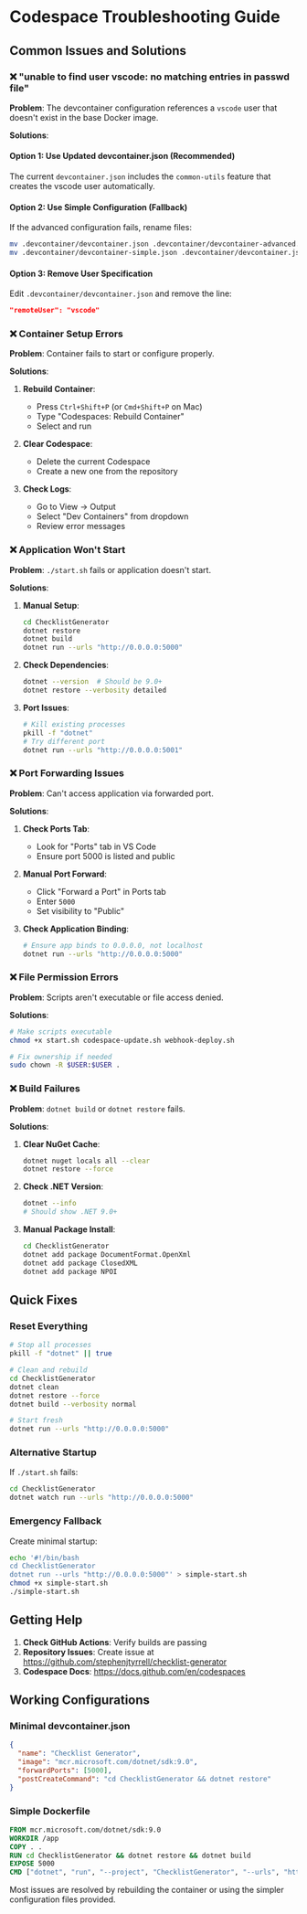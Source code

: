 # Codespace Troubleshooting Guide

## Common Issues and Solutions

### ❌ "unable to find user vscode: no matching entries in passwd file"

**Problem**: The devcontainer configuration references a `vscode` user that doesn't exist in the base Docker image.

**Solutions**:

#### Option 1: Use Updated devcontainer.json (Recommended)
The current `devcontainer.json` includes the `common-utils` feature that creates the vscode user automatically.

#### Option 2: Use Simple Configuration (Fallback)
If the advanced configuration fails, rename files:
```bash
mv .devcontainer/devcontainer.json .devcontainer/devcontainer-advanced.json
mv .devcontainer/devcontainer-simple.json .devcontainer/devcontainer.json
```

#### Option 3: Remove User Specification
Edit `.devcontainer/devcontainer.json` and remove the line:
```json
"remoteUser": "vscode"
```

### ❌ Container Setup Errors

**Problem**: Container fails to start or configure properly.

**Solutions**:

1. **Rebuild Container**:
   - Press `Ctrl+Shift+P` (or `Cmd+Shift+P` on Mac)
   - Type "Codespaces: Rebuild Container"
   - Select and run

2. **Clear Codespace**:
   - Delete the current Codespace
   - Create a new one from the repository

3. **Check Logs**:
   - Go to View → Output
   - Select "Dev Containers" from dropdown
   - Review error messages

### ❌ Application Won't Start

**Problem**: `./start.sh` fails or application doesn't start.

**Solutions**:

1. **Manual Setup**:
   ```bash
   cd ChecklistGenerator
   dotnet restore
   dotnet build
   dotnet run --urls "http://0.0.0.0:5000"
   ```

2. **Check Dependencies**:
   ```bash
   dotnet --version  # Should be 9.0+
   dotnet restore --verbosity detailed
   ```

3. **Port Issues**:
   ```bash
   # Kill existing processes
   pkill -f "dotnet"
   # Try different port
   dotnet run --urls "http://0.0.0.0:5001"
   ```

### ❌ Port Forwarding Issues

**Problem**: Can't access application via forwarded port.

**Solutions**:

1. **Check Ports Tab**:
   - Look for "Ports" tab in VS Code
   - Ensure port 5000 is listed and public

2. **Manual Port Forward**:
   - Click "Forward a Port" in Ports tab
   - Enter `5000`
   - Set visibility to "Public"

3. **Check Application Binding**:
   ```bash
   # Ensure app binds to 0.0.0.0, not localhost
   dotnet run --urls "http://0.0.0.0:5000"
   ```

### ❌ File Permission Errors

**Problem**: Scripts aren't executable or file access denied.

**Solutions**:

```bash
# Make scripts executable
chmod +x start.sh codespace-update.sh webhook-deploy.sh

# Fix ownership if needed
sudo chown -R $USER:$USER .
```

### ❌ Build Failures

**Problem**: `dotnet build` or `dotnet restore` fails.

**Solutions**:

1. **Clear NuGet Cache**:
   ```bash
   dotnet nuget locals all --clear
   dotnet restore --force
   ```

2. **Check .NET Version**:
   ```bash
   dotnet --info
   # Should show .NET 9.0+
   ```

3. **Manual Package Install**:
   ```bash
   cd ChecklistGenerator
   dotnet add package DocumentFormat.OpenXml
   dotnet add package ClosedXML
   dotnet add package NPOI
   ```

## Quick Fixes

### Reset Everything
```bash
# Stop all processes
pkill -f "dotnet" || true

# Clean and rebuild
cd ChecklistGenerator
dotnet clean
dotnet restore --force
dotnet build --verbosity normal

# Start fresh
dotnet run --urls "http://0.0.0.0:5000"
```

### Alternative Startup
If `./start.sh` fails:
```bash
cd ChecklistGenerator
dotnet watch run --urls "http://0.0.0.0:5000"
```

### Emergency Fallback
Create minimal startup:
```bash
echo '#!/bin/bash
cd ChecklistGenerator
dotnet run --urls "http://0.0.0.0:5000"' > simple-start.sh
chmod +x simple-start.sh
./simple-start.sh
```

## Getting Help

1. **Check GitHub Actions**: Verify builds are passing
2. **Repository Issues**: Create issue at https://github.com/stephenjtyrrell/checklist-generator
3. **Codespace Docs**: https://docs.github.com/en/codespaces

## Working Configurations

### Minimal devcontainer.json
```json
{
  "name": "Checklist Generator",
  "image": "mcr.microsoft.com/dotnet/sdk:9.0",
  "forwardPorts": [5000],
  "postCreateCommand": "cd ChecklistGenerator && dotnet restore"
}
```

### Simple Dockerfile
```dockerfile
FROM mcr.microsoft.com/dotnet/sdk:9.0
WORKDIR /app
COPY . .
RUN cd ChecklistGenerator && dotnet restore && dotnet build
EXPOSE 5000
CMD ["dotnet", "run", "--project", "ChecklistGenerator", "--urls", "http://0.0.0.0:5000"]
```

Most issues are resolved by rebuilding the container or using the simpler configuration files provided.
